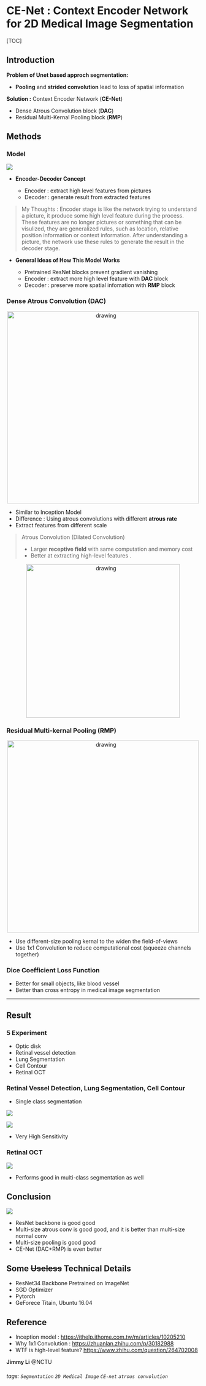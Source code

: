 CE-Net : Context Encoder Network for 2D  Medical Image Segmentation
===
[TOC]

## Introduction
**Problem of Unet based approch segmentation:**
- **Pooling** and **strided convolution** lead to loss of spatial information

**Solution :** Context Encoder Network (**CE-Net**)

- Dense Atrous Convolution block (**DAC**)
- Residual Multi-Kernal Pooling block (**RMP**)

    



## Methods
### Model
>
![](https://github.com/MEL-NCTU/Weekly-sharing-/blob/master/Paper_sharing/Images/CE-Net_model.PNG?raw=true)

- **Encoder-Decoder Concept**

    - Encoder : extract high level features from pictures
    -  Decoder : generate result from extracted features
    

>My Thoughts :
>Encoder stage is like the network trying to understand a picture, it produce some high level feature during the process. These features are no longer pictures or something that can be visulized, they are generalized rules, such as location, relative position information or context information. After understanding a picture, the network use these rules to generate the result in the decoder stage.
>

- **General Ideas of How This Model Works**

    - Pretrained ResNet blocks prevent gradient vanishing
    - Encoder : extract more high level feature with **DAC** block
    - Decoder : preserve more spatial infomation with **RMP** block

### Dense Atrous Convolution (DAC)

<p align="center">
<img src="https://github.com/MEL-NCTU/Weekly-sharing-/blob/master/Paper_sharing/Images/CE-Net_DAC.PNG?raw=true" alt="drawing" width="500"/>
</p>

* Similar to Inception Model
* Difference : Using atrous convolutions with different **atrous rate**
* Extract features from different scale


> Atrous Convolution (Dilated Convolution)
> - Larger **receptive field** with same computation and memory cost
> - Better at extracting high-level features
> .
<p align="center">
<img src="https://github.com/MEL-NCTU/Weekly-sharing-/blob/master/Paper_sharing/Images/CE-Net_atrous.PNG?raw=true" alt="drawing" width="400"/>

</p>
     
### Residual Multi-kernal Pooling (RMP)

<p align="center">
 <img src="https://github.com/MEL-NCTU/Weekly-sharing-/blob/master/Paper_sharing/Images/CE-Net_RMP.PNG?raw=true" alt="drawing" width="500"/>
</p>

* Use different-size pooling kernal to the widen the field-of-views
* Use 1x1 Convolution to reduce computational cost (squeeze channels together)
### Dice Coefficient Loss Function

* Better for small objects, like blood vessel 
* Better than cross entropy in medical image segmentation
---

## Result
### 5 Experiment
* Optic disk
* Retinal vessel detection
* Lung Segmentation
* Cell Contour
* Retinal OCT
### Retinal Vessel Detection, Lung Segmentation, Cell Contour
* Single class segmentation


![](https://github.com/MEL-NCTU/Weekly-sharing-/blob/master/Paper_sharing/Images/CE-Net_result_pic.PNG?raw=true)



![](https://github.com/MEL-NCTU/Weekly-sharing-/blob/master/Paper_sharing/Images/CE-Net_3_acc.png?raw=true)
- Very High Sensitivity 

### Retinal OCT

![](https://github.com/MEL-NCTU/Weekly-sharing-/blob/master/Paper_sharing/Images/CE-Net_OCT.png?raw=true)

* Performs good in multi-class segmentation as well

## Conclusion
![](https://github.com/MEL-NCTU/Weekly-sharing-/blob/master/Paper_sharing/Images/CE-Net_conclusion.png?raw=true)

* ResNet backbone is good good
* Multi-size atrous conv is good good, and it is better than multi-size normal conv
* Multi-size pooling is good good
* CE-Net (DAC+RMP) is even better
## Some ~~Useless~~ Technical Details 
* ResNet34 Backbone Pretrained on ImageNet
* SGD Optimizer
* Pytorch
* GeForece Titain, Ubuntu 16.04

## Reference
- Inception model : 
https://ithelp.ithome.com.tw/m/articles/10205210
- Why 1x1 Convolution :
https://zhuanlan.zhihu.com/p/30182988
- WTF is high-level feature?
https://www.zhihu.com/question/264702008

**Jimmy Li** @NCTU

###### tags: `Segmentation` `2D Medical Image` `CE-net` `atrous convolution`

